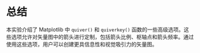 # 总结

本实验介绍了 Matplotlib 中 `quiver()` 和 `quiverkey()` 函数的一些高级选项。这些选项允许对矢量图中的箭头进行定制，包括箭头比例、枢轴点和箭头频率。通过使用这些选项，用户可以创建更具信息性和视觉吸引力的矢量图。
